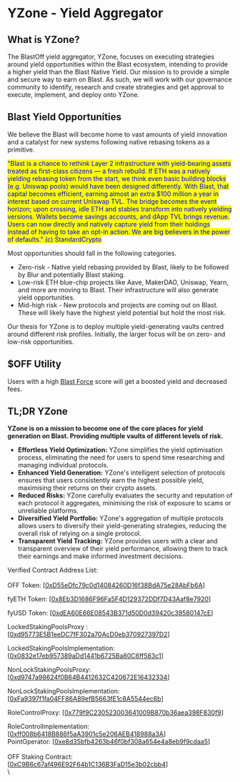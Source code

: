# YZone - Yield Aggregator

## What is YZone?&#x20;

The BlastOff yield aggregator, YZone, focuses on executing strategies around yield opportunities within the Blast ecosystem, intending to provide a higher yield than the Blast Native Yield. Our mission is to provide a simple and secure way to earn on Blast. As such, we will work with our governance community to identify, research and create strategies and get approval to execute, implement, and deploy onto YZone.

## Blast Yield Opportunities&#x20;

We believe the Blast will become home to vast amounts of yield innovation and a catalyst for new systems following native rebasing tokens as a primitive.&#x20;

<mark style="color:blue;">"Blast is a chance to rethink Layer 2 infrastructure with yield-bearing assets treated as first-class citizens — a fresh rebuild. If ETH was a natively yielding rebasing token from the start, we think even basic building blocks (e.g. Uniswap pools) would have been designed differently. With Blast, that capital becomes efficient, earning almost an extra $100 million a year in interest based on current Uniswap TVL. The bridge becomes the event horizon; upon crossing, idle ETH and stables transform into natively yielding versions. Wallets become savings accounts, and dApp TVL brings revenue. Users can now directly and natively capture yield from their holdings instead of having to take an opt-in action. We are big believers in the power of defaults." (c) StandardCrypto</mark>

Most opportunities should fall in the following categories.&#x20;

* Zero-risk - Native yield rebasing provided by Blast, likely to be followed by Blur and potentially Blast staking.&#x20;
* Low-risk ETH blue-chip projects like Aave, MakerDAO, Uniswap, Yearn, and more are moving to Blast. Their infrastructure will also generate yield opportunities.&#x20;
* Mid-high risk - New protocols and projects are coming out on Blast. These will likely have the highest yield potential but hold the most risk.&#x20;

Our thesis for YZone is to deploy multiple yield-generating vaults centred around different risk profiles. Initially, the larger focus will be on zero- and low-risk opportunities.&#x20;

## $OFF **Utility**

Users with a high [Blast Force](yido-native-yield-ido/blast-force.md) score will get a boosted yield and decreased fees.&#x20;

## **TL**;**DR YZone**

**YZone is on a mission to become one of the core places for yield generation on Blast. Providing multiple vaults of different levels of risk.**&#x20;

* **Effortless Yield Optimization:** YZone simplifies the yield optimisation process, eliminating the need for users to spend time researching and managing individual protocols.
* **Enhanced Yield Generation:** YZone's intelligent selection of protocols ensures that users consistently earn the highest possible yield, maximising their returns on their crypto assets.
* **Reduced Risks:** YZone carefully evaluates the security and reputation of each protocol it aggregates, minimising the risk of exposure to scams or unreliable platforms.
* **Diversified Yield Portfolio:** YZone's aggregation of multiple protocols allows users to diversify their yield-generating strategies, reducing the overall risk of relying on a single protocol.
* **Transparent Yield Tracking:** YZone provides users with a clear and transparent overview of their yield performance, allowing them to track their earnings and make informed investment decisions.

Verified Contract Address List: \
\
OFF Token: \[[0xD55eDfc79c0d14084260D16f38BdA75e28AbFb6A](https://blastscan.io/address/0xD55eDfc79c0d14084260D16f38BdA75e28AbFb6A)]

fyETH Token: \[[0x8Eb3D1686F96Fa5F4D129372DDf7D43Aaf8e7920](https://blastscan.io/address/0x8Eb3D1686F96Fa5F4D129372DDf7D43Aaf8e7920)]

fyUSD Token: \[[0xdEA60E66E08543B371d50D0d39420c39580147cE](https://blastscan.io/address/0xdEA60E66E08543B371d50D0d39420c39580147cE)]

LockedStakingPoolsProxy : \[[0xd95773E5B1eeDC7fF302a70AcD0eb370927397D2](https://blastscan.io/address/0xd95773E5B1eeDC7fF302a70AcD0eb370927397D2)]

LockedStakingPoolsImplementation: \[[0x0832e17eb957389aDd1441b6725Ba80C6ff583c1](https://blastscan.io/address/0x0832e17eb957389aDd1441b6725Ba80C6ff583c1)]

NonLockStakingPoolsProxy: \[[0xd9747a98624f0B64B4412632C420672E16432334](https://blastscan.io/address/0xd9747a98624f0B64B4412632C420672E16432334)]

NonLockStakingPoolsImplementation: \[[0xFa9397f1fa04FF86A89efB5663fE1c8A5544ec6b](https://blastscan.io/address/0xFa9397f1fa04FF86A89efB5663fE1c8A5544ec6b)]

RoleControlProxy: \[[0x779f9C230523003641009B870b36aea398F830f9](https://blastscan.io/address/0x779f9C230523003641009B870b36aea398F830f9)]

RoleControlImplementation: \[[0xff008b6418B886f5aA3901c5e206AEB418988a3A](https://blastscan.io/address/0xff008b6418B886f5aA3901c5e206AEB418988a3A)]\
PointOperator: \[[0xe8d35bfb4263b46f0bf308a654e4a8eb9f9cdaa5](https://blastscan.io/address/0xe8d35bfb4263b46f0bf308a654e4a8eb9f9cdaa5)]\
\
OFF Staking Contract: \[[0xC9B6c67af496E92F64b1C136B3FaD15e3b02cbb4](https://blastscan.io/address/0xc9b6c67af496e92f64b1c136b3fad15e3b02cbb4)]\
\
